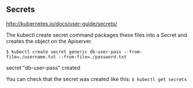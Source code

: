 Secrets
-------

http://kubernetes.io/docs/user-guide/secrets/

The kubectl create secret command packages these files into a Secret and creates the object on the Apiserver.

`$ kubectl create secret generic db-user-pass --from-file=./username.txt --from-file=./password.txt`

secret "db-user-pass" created

You can check that the secret was created like this:
`$ kubectl get secrets`
